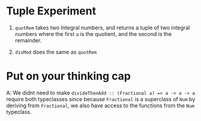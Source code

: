Tuple Experiment
====
1. `quotRem` takes two Integral numbers, and returns a tuple of two integral numbers
where the first `a` is the quotient, and the second is the remainder.

2. `divMod` does the same as `quotRem`

Put on your thinking cap
======
A: We didnt need to make `divideThenAdd :: (Fractional a) => a -> a -> a` require both typeclasses since because `Fractional` is a superclass of `Num` by deriving from `Fractional`, we also have access to the functions from the `Num` typeclass.